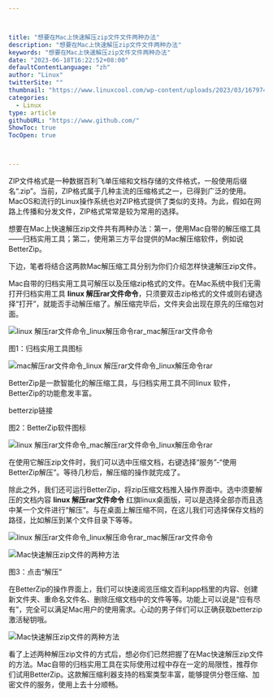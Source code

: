 ```yaml
---



title: "想要在Mac上快速解压zip文件文件两种办法"
description: "想要在Mac上快速解压zip文件文件两种办法"
keywords: "想要在Mac上快速解压zip文件文件两种办法"
date: "2023-06-18T16:22:52+08:00"
defaultContentLanguage: "zh"
author: "Linux"
twitterSite: ""
thumbnail: "https://www.linuxcool.com/wp-content/uploads/2023/03/1679745930520_0.jpg"
categories:
  - Linux
type: article
githubURL: "https://www.github.com/"
ShowToc: true
TocOpen: true



---
```


ZIP文件格式是一种数据百利飞单压缩和文档存储的文件格式，一般使用后缀名“.zip”。当前，ZIP格式属于几种主流的压缩格式之一，已得到广泛的使用。MacOS和流行的Linux操作系统也对ZIP格式提供了类似的支持。为此，假如在网路上传播和分发文件，ZIP格式常常是较为常用的选择。

想要在Mac上快速解压zip文件共有两种办法：第一，使用Mac自带的解压缩工具——归档实用工具；第二，使用第三方平台提供的Mac解压缩软件，例如说BetterZip。

下边，笔者将结合这两款Mac解压缩工具分别为你们介绍怎样快速解压zip文件。

Mac自带的归档实用工具可解压以及压缩zip格式的文件。在Mac系统中我们无需打开归档实用工具 **linux 解压rar文件命令**，只须要双击zip格式的文件或则右键选择“打开”，就能否手动解压缩了。解压缩完毕后，文件夹会出现在原先的压缩包对面。

![linux 解压rar文件命令_linux解压命令rar_mac解压rar文件命令](https://www.linuxcool.com/wp-content/uploads/2023/03/1679745930520_0.jpg)

图1：归档实用工具图标

![mac解压rar文件命令_linux 解压rar文件命令_linux解压命令rar](https://www.linuxcool.com/wp-content/uploads/2023/03/1679745930520_1.png)

BetterZip是一款智能化的解压缩工具，与归档实用工具不同linux 软件，BetterZip的功能愈发丰富。

betterzip链接

图2：BetterZip软件图标

![linux 解压rar文件命令_mac解压rar文件命令_linux解压命令rar](https://www.linuxcool.com/wp-content/uploads/2023/03/1679745930520_2.png)

在使用它解压zip文件时，我们可以选中压缩文档，右键选择“服务”-“使用BetterZip解压”。等待几秒后，解压缩的操作就完成了。

除此之外，我们还可运行BetterZip，将zip压缩文档推入操作界面中。选中须要解压的文档内容 **linux 解压rar文件命令** 红旗linux桌面版，可以是选择全部亦而且选中某一个文件进行“解压”。与在桌面上解压缩不同，在这儿我们可选择保存文档的路径，比如解压到某个文件目录下等等。

![linux 解压rar文件命令_linux解压命令rar_mac解压rar文件命令](https://www.linuxcool.com/wp-content/uploads/2023/03/1679745930520_3.jpg)

![Mac快速解压zip文件的两种方法](https://www.linuxcool.com/wp-content/uploads/2023/03/1679745930520_4.png)

图3：点击“解压”

在BetterZip的操作界面上，我们可以快速阅览压缩文百利app档里的内容、创建新文件夹、重命名文件名、删除压缩文档中的文件等等。功能上可以说是“应有尽有”，完全可以满足Mac用户的使用需求。心动的男子伴们可以正确获取betterzip激活秘钥哦。

![Mac快速解压zip文件的两种方法](https://www.linuxcool.com/wp-content/uploads/2023/03/1679745930520_5.png)

看了上述两种解压zip文件的方式后，想必你们已然把握了在Mac快速解压zip文件的方法。Mac自带的归档实用工具在实际使用过程中存在一定的局限性，推荐你们试用BetterZip。这款解压缩利器支持的档案类型丰富，能够提供分卷压缩、加密文件的服务，使用上去十分顺畅。
